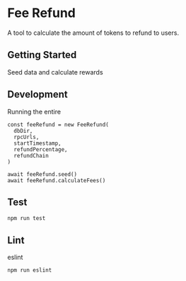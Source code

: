 # Fee Refund
A tool to calculate the amount of tokens to refund to users.

## Getting Started

Seed data and calculate rewards

## Development

Running the entire
```
const feeRefund = new FeeRefund(
  dbDir,
  rpcUrls,
  startTimestamp,
  refundPercentage,
  refundChain
)

await feeRefund.seed()
await feeRefund.calculateFees()
```

## Test

```shell
npm run test
```

## Lint

eslint
```shell
npm run eslint
```
